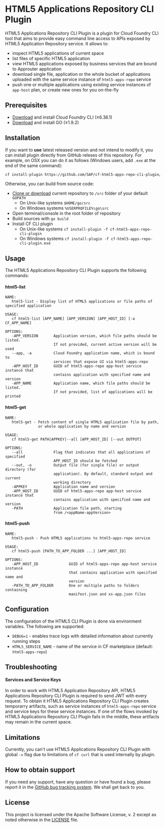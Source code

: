 HTML5 Applications Repository CLI Plugin
========================================

HTML5 Applications Repository CLI Plugin is a plugin for Cloud Foundry CLI tool 
that aims to provide easy command line access to APIs exposed by HTML5 Application 
Repository service. 
It allows to:

- inspect HTML5 applications of current space
- list files of specific HTML5 application
- view HTML5 applications exposed by business services that are
  bound to Approuter application
- download single file, application or the whole bucket of applications
  uploaded with the same service instance of `html5-apps-repo` service
- push one or multiple applications using existing service instances
  of `app-host` plan, or create new ones for you on-the-fly

## Prerequisites

- [Download](https://docs.cloudfoundry.org/cf-cli/install-go-cli.html) and install Cloud Foundry CLI (≥6.36.1)
- [Download](https://golang.org/dl/) and install GO (≥1.9.2)

## Installation

If you want to __use__ latest released version and not intend to modify it, 
you can install plugin directly from GitHub releses of this repository. For
example, on OSX you can do it as follows (Windows users, add `.exe` at the 
end of the same command):

```bash
cf install-plugin https://github.com/SAP/cf-html5-apps-repo-cli-plugin/releases/download/v1.0.0/cf-html5-apps-repo-cli-plugin
```

Otherwise, you can build from source code:
- [Clone or download](https://help.github.com/articles/cloning-a-repository/) current repository to `/src` folder of your default `GOPATH`
  * On Unix-like systems `$HOME/go/src`
  * On Windows systems `%USERPROFILE%\go\src`
- Open terminal/console in the root folder of repository
- Build sources with `go build`
- Install CF CLI plugin
  * On Unix-like systems `cf install-plugin -f cf-html5-apps-repo-cli-plugin`
  * On Windows systems `cf install-plugin -f cf-html5-apps-repo-cli-plugin.exe`

## Usage

The HTML5 Applications Repository CLI Plugin supports the following commands:

#### html5-list

```
NAME:
   html5-list - Display list of HTML5 applications or file paths of specified application

USAGE:
   cf html5-list [APP_NAME] [APP_VERSION] [APP_HOST_ID] [-a CF_APP_NAME]

OPTIONS:
   -APP_VERSION       Application version, which file paths should be listed.
                      If not provided, current active version will be used
   --app, -a          Cloud Foundry application name, which is bound to
                      services that expose UI via html5-apps-repo
   -APP_HOST_ID       GUID of html5-apps-repo app-host service instance that
                      contains application with specified name and version
   -APP_NAME          Application name, which file paths should be listed.
                      If not provided, list of applications will be printed
```

#### html5-get

```
NAME:
   html5-get - Fetch content of single HTML5 application file by path,
               or whole application by name and version

USAGE:
   cf html5-get PATH|APPKEY|--all [APP_HOST_ID] [--out OUTPUT]

OPTIONS:
   --all              Flag that indicates that all applications of specified
                      APP_HOST_ID should be fetched
   --out, -o          Output file (for single file) or output directory (for
                      application). By default, standard output and current
                      working directory
   -APPKEY            Application name and version
   -APP_HOST_ID       GUID of html5-apps-repo app-host service instance that
                      contains application with specified name and version
   -PATH              Application file path, starting 
                      from /<appName-appVersion>
```

#### html5-push

```
NAME:
   html5-push - Push HTML5 applications to html5-apps-repo service

USAGE:
   cf html5-push [PATH_TO_APP_FOLDER ...] [APP_HOST_ID]

OPTIONS:
   -APP_HOST_ID              GUID of html5-apps-repo app-host service instance
                             that contains application with specified name and
                             version
   -PATH_TO_APP_FOLDER       One or multiple paths to folders containing
                             manifest.json and xs-app.json files
```

## Configuration

The configuration of the HTML5 CLI Plugin is done via environment variables.
The following are supported:
  * `DEBUG=1` - enables trace logs with detailed information about currently running steps
  * `HTML5_SERVICE_NAME` - name of the service in CF marketplace (default: `html5-apps-repo`)

## Troubleshooting

#### Services and Service Keys

In order to work with HTML5 Application Repository API, HTML5 Applications 
Repository CLI Plugin is required to send JWT with every request. To obtain 
it HTML5 Applications Repository CLI Plugin creates temporarry artifacts, 
such as service instances of `html5-apps-repo` service and service keys for
these service instances. If one of the flows invoked by HTML5 Applications
Repository CLI Plugin fails in the middle, these artifacts may remain
in the current space. 

## Limitations

Currently, you can't use HTML5 Applications Repository CLI Plugin with 
global `-v` flag due to limitations of `cf curl` that is used internally
by plugin.

## How to obtain support

If you need any support, have any question or have found a bug, please report it in the [GitHub bug tracking system](https://github.com/SAP/cf-html5-apps-repo-cli-plugin/issues). We shall get back to you.

## License

This project is licensed under the Apache Software License, v. 2 except as noted otherwise in the [LICENSE](https://github.com/SAP/cf-html5-apps-repo-cli-plugin/blob/master/LICENSE) file.